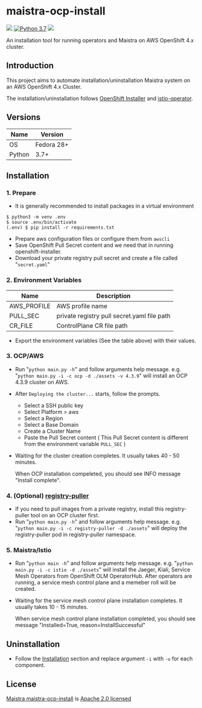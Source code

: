 # maistra-ocp-install

[![](https://img.shields.io/badge/License-Apache%202.0-blue.svg?style=flat)](https://github.com/Maistra/maistra-ocp-install/blob/master/LICENSE)
[![Python 3.7](https://img.shields.io/badge/python-3.7-blue.svg?style=flat)](https://www.python.org/downloads/release/python-370/)
![](https://img.shields.io/github/repo-size/Maistra/maistra-ocp-install.svg?style=flat)

An installation tool for running operators and Maistra on AWS OpenShift 4.x cluster.

## Introduction

This project aims to automate installation/uninstallation Maistra system on an AWS OpenShift 4.x Cluster.

The installation/uninstallation follows [OpenShift Installer](https://github.com/openshift/installer) and [istio-operator](https://github.com/Maistra/istio-operator).

## Versions

| Name      | Version       |
| --        | --            |
| OS        | Fedora 28+    |
| Python    | 3.7+          |

## Installation

### 1. Prepare

* It is generally recommended to install packages in a virtual environment

```shell
$ python3 -m venv .env
$ source .env/bin/activate
(.env) $ pip install -r requirements.txt

```

* Prepare aws configuration files or configure them from `awscli`
* Save OpenShift Pull Secret content and we need that in running openshift-installer.
* Download your private registry pull secret and create a file called "`secret.yaml`"

### 2. Environment Variables

| Name        | Description |
| ----------- | ----------- |
| AWS_PROFILE | AWS profile name |
| PULL_SEC    | private registry pull secret.yaml file path |
| CR_FILE     | ControlPlane CR file path  |

* Export the environment variables (See the table above) with their values.

### 3. OCP/AWS
* Run "`python main.py -h`" and follow arguments help message. e.g. "`python main.py -i -c ocp -d ./assets -v 4.3.9`" will install an OCP 4.3.9 cluster on AWS.
* After `Deploying the cluster...` starts, follow the prompts.
  * Select a SSH public key
  * Select Platform > aws
  * Select a Region
  * Select a Base Domain
  * Create a Cluster Name
  * Paste the Pull Secret content ( This Pull Secret content is different from the environment variable `PULL_SEC` )
* Waiting for the cluster creation completes. It usually takes 40 - 50 minutes.

    When OCP installation compeleted, you should see INFO message "Install complete".

### 4. (Optional) [registry-puller](https://github.com/knrc/registry-puller)
* If you need to pull images from a private registry, install this registry-puller tool on an OCP cluster first.
* Run "`python main.py -h`" and follow arguments help message. e.g. "`python main.py -i -c registry-puller -d ./assets`" will deploy the registry-puller pod in registry-puller namespace.

### 5. Maistra/Istio
* Run "`python main -h`" and follow arguments help message. e.g. "`python main.py -i -c istio -d ./assets`" will install the Jaeger, Kiali, Service Mesh Operators from OpenShift OLM OperatorHub. After operators are running, a service mesh control plane and a memeber roll will be created.
* Waiting for the service mesh control plane installation completes. It usually takes 10 - 15 minutes.

    When service mesh control plane installation completed, you should see message "Installed=True, reason=InstallSuccessful"


## Uninstallation

* Follow the [Installation](https://github.com/Maistra/maistra-ocp-install#installation) section and replace argument `-i` with `-u` for each component.

## License

[Maistra maistra-ocp-install](https://github.com/Maistra/maistra-ocp-install) is [Apache 2.0 licensed](https://github.com/Maistra/maistra-ocp-install/blob/master/LICENSE)
